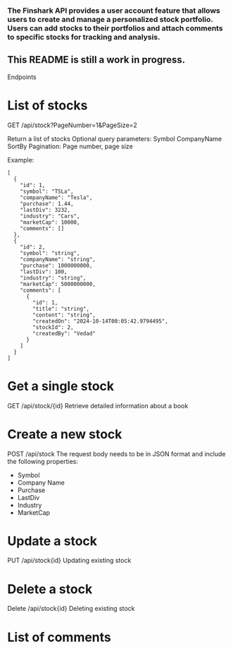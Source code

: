 ### The Finshark API provides a user account feature that allows users to create and manage a personalized stock portfolio. Users can add stocks to their portfolios and attach comments to specific stocks for tracking and analysis.
## This README is still a work in progress.
Endpoints

# List of stocks
GET /api/stock?PageNumber=1&PageSize=2

Return a list of stocks 
Optional query parameters:
Symbol
CompanyName
SortBy
Pagination: Page number, page size

Example: 
```
[
  {
    "id": 1,
    "symbol": "TSLa",
    "companyName": "Tesla",
    "purchase": 1.44,
    "lastDiv": 3232,
    "industry": "Cars",
    "marketCap": 10000,
    "comments": []
  },
  {
    "id": 2,
    "symbol": "string",
    "companyName": "string",
    "purchase": 1000000000,
    "lastDiv": 100,
    "industry": "string",
    "marketCap": 5000000000,
    "comments": [
      {
        "id": 1,
        "title": "string",
        "content": "string",
        "createdOn": "2024-10-14T00:05:42.9794495",
        "stockId": 2,
        "createdBy": "Vedad"
      }
    ]
  }
]
```

# Get a single stock 
 GET /api/stock/{id}
Retrieve detailed information about a book

# Create a new stock 
POST /api/stock
The request body needs to be in JSON format and include the following properties:
* Symbol
* Company Name
* Purchase
* LastDiv
* Industry
* MarketCap

# Update a stock 
PUT /api/stock{id}
Updating existing stock

# Delete a stock 
Delete /api/stock{id}
Deleting existing stock

# List of comments

